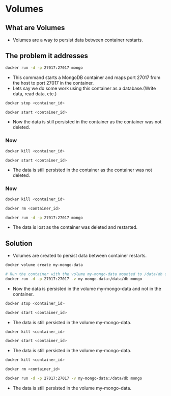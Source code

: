 # Volumes

## What are Volumes

- Volumes are a way to persist data between container restarts.


## The problem it addresses

```sh
docker run -d -p 27017:27017 mongo
```
- This command starts a MongoDB container and maps port 27017 from the host to port 27017 in the container.
- Lets say we do some work using this container as a database.(Write data, read data, etc.)

```sh
docker stop <container_id>
```

```sh
docker start <container_id>
```

- Now the data is still persisted in the container as the container was not deleted.

### Now

```sh
docker kill <container_id>
```

```sh
docker start <container_id>
```

- The data is still persisted in the container as the container was not deleted.

### Now

```sh
docker kill <container_id>
```

```sh
docker rm <container_id>
```

```sh
docker run -d -p 27017:27017 mongo
```

- The data is lost as the container was deleted and restarted.

## Solution

- Volumes are created to persist data between container restarts.

```sh
docker volume create my-mongo-data
```

```sh
# Run the container with the volume my-mongo-data mounted to /data/db of the container
docker run -d -p 27017:27017 -v my-mongo-data:/data/db mongo
```

- Now the data is persisted in the volume my-mongo-data and not in the container.

```sh
docker stop <container_id>
```

```sh
docker start <container_id>
```

- The data is still persisted in the volume my-mongo-data.

```sh
docker kill <container_id>
```

```sh
docker start <container_id>
```

- The data is still persisted in the volume my-mongo-data.

```sh
docker kill <container_id>
```

```sh
docker rm <container_id>
```

```sh
docker run -d -p 27017:27017 -v my-mongo-data:/data/db mongo
```

- The data is still persisted in the volume my-mongo-data.



